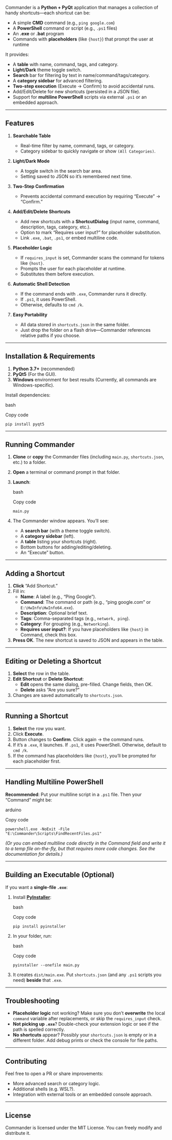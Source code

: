 
Commander is a **Python + PyQt** application that manages a collection of handy shortcuts—each shortcut can be:

- A simple **CMD** command (e.g., `ping google.com`)
- A **PowerShell** command or script (e.g., `.ps1` files)
- An **.exe** or **.bat** program
- Commands with **placeholders** (like `{host}`) that prompt the user at runtime

It provides:

- A **table** with name, command, tags, and category.
- **Light/Dark** theme toggle switch.
- **Search** bar for filtering by text in name/command/tags/category.
- A **category sidebar** for advanced filtering.
- **Two-step execution** (Execute → Confirm) to avoid accidental runs.
- Add/Edit/Delete for new shortcuts (persisted in a JSON file).
- Support for **multiline PowerShell** scripts via external `.ps1` or an embedded approach.

---

## Features

1. **Searchable Table**
    
    - Real-time filter by name, command, tags, or category.
    - Category sidebar to quickly navigate or show `(All Categories)`.
2. **Light/Dark Mode**
    
    - A toggle switch in the search bar area.
    - Setting saved to JSON so it’s remembered next time.
3. **Two-Step Confirmation**
    
    - Prevents accidental command execution by requiring “Execute” → “Confirm.”
4. **Add/Edit/Delete Shortcuts**
    
    - Add new shortcuts with a **ShortcutDialog** (input name, command, description, tags, category, etc.).
    - Option to mark “Requires user input?” for placeholder substitution.
    - Link `.exe`, `.bat`, `.ps1`, or embed multiline code.
5. **Placeholder Logic**
    
    - If `requires_input` is set, Commander scans the command for tokens like `{host}`.
    - Prompts the user for each placeholder at runtime.
    - Substitutes them before execution.
6. **Automatic Shell Detection**
    
    - If the command ends with `.exe`, Commander runs it directly.
    - If `.ps1`, it uses PowerShell.
    - Otherwise, defaults to `cmd /k`.
7. **Easy Portability**
    
    - All data stored in `shortcuts.json` in the same folder.
    - Just drop the folder on a flash drive—Commander references relative paths if you choose.

---

## Installation & Requirements

1. **Python 3.7+** (recommended)
2. **PyQt5** (For the GUI).
3. **Windows** environment for best results (Currently, all commands are Windows-specific).

Install dependencies:

bash

Copy code

`pip install pyqt5`

---

## Running Commander

1. **Clone** or **copy** the Commander files (including `main.py`, `shortcuts.json`, etc.) to a folder.
2. **Open** a terminal or command prompt in that folder.
3. **Launch**:
    
    bash
    
    Copy code
    
    `main.py`
    
4. The Commander window appears. You’ll see:
    - A **search bar** (with a theme toggle switch).
    - A **category sidebar** (left).
    - A **table** listing your shortcuts (right).
    - Bottom buttons for adding/editing/deleting.
    - An “Execute” button.

---

## Adding a Shortcut

1. **Click** “Add Shortcut.”
2. Fill in:
    - **Name**: A label (e.g., “Ping Google”).
    - **Command**: The command or path (e.g., “ping google.com” or `E:\HwInfo\HwInfo64.exe`).
    - **Description**: Optional brief text.
    - **Tags**: Comma-separated tags (e.g., `network, ping`).
    - **Category**: For grouping (e.g., `Networking`).
    - **Requires user input?**: If you have placeholders like `{host}` in Command, check this box.
3. **Press OK**. The new shortcut is saved to JSON and appears in the table.

---

## Editing or Deleting a Shortcut

1. **Select** the row in the table.
2. **Edit Shortcut** or **Delete Shortcut**:
    - **Edit** opens the same dialog, pre-filled. Change fields, then OK.
    - **Delete** asks “Are you sure?”
3. Changes are saved automatically to `shortcuts.json`.

---

## Running a Shortcut

1. **Select** the row you want.
2. Click **Execute**.
3. Button changes to **Confirm**. Click again → the command runs.
4. If it’s a `.exe`, it launches. If `.ps1`, it uses PowerShell. Otherwise, default to `cmd /k`.
5. If the command has placeholders like `{host}`, you’ll be prompted for each placeholder first.

---

## Handling Multiline PowerShell

**Recommended**: Put your multiline script in a `.ps1` file. Then your “Command” might be:

arduino

Copy code

`powershell.exe -NoExit -File "E:\Commander\Scripts\FindRecentFiles.ps1"`

_(Or you can embed multiline code directly in the Command field and write it to a temp file on-the-fly, but that requires more code changes. See the documentation for details.)_

---

## Building an Executable (Optional)

If you want a **single-file `.exe`**:

1. Install [**PyInstaller**](https://www.pyinstaller.org/):
    
    bash
    
    Copy code
    
    `pip install pyinstaller`
    
2. In your folder, run:
    
    bash
    
    Copy code
    
    `pyinstaller --onefile main.py`
    
3. It creates `dist/main.exe`. Put `shortcuts.json` (and any `.ps1` scripts you need) **beside** that `.exe`.

---

## Troubleshooting

- **Placeholder logic** not working? Make sure you don’t **overwrite** the local `command` variable after replacements, or skip the `requires_input` check.
- **Not picking up `.exe`**? Double-check your extension logic or see if the path is spelled correctly.
- **No shortcuts** appear? Possibly your `shortcuts.json` is empty or in a different folder. Add debug prints or check the console for file paths.

---

## Contributing

Feel free to open a PR or share improvements:

- More advanced search or category logic.
- Additional shells (e.g. WSL?).
- Integration with external tools or an embedded console approach.

---

## License

Commander is licensed under the MIT License. You can freely modify and distribute it.
